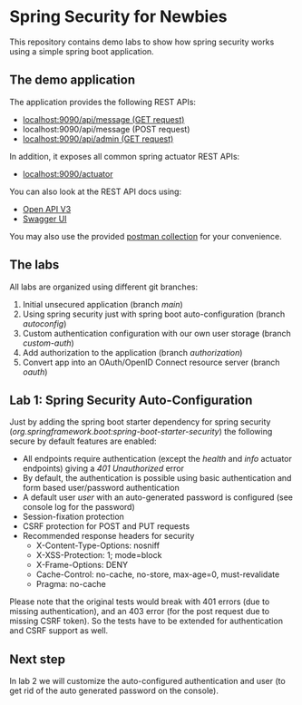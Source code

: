 # Spring Security for Newbies

This repository contains demo labs to show how spring security works using a simple spring boot application.

## The demo application

The application provides the following REST APIs:

* [localhost:9090/api/message (GET request)](http://localhost:9090/api/message)
* localhost:9090/api/message (POST request)
* [localhost:9090/api/admin (GET request)](http://localhost:9090/api/admin)

In addition, it exposes all common spring actuator REST APIs:

* [localhost:9090/actuator](http://localhost:9090/actuator)

You can also look at the REST API docs using:

* [Open API V3](http://localhost:9090/v3/api-docs)
* [Swagger UI](http://localhost:9090/swagger-ui.html)

You may also use the provided [postman collection](Spring%20Security%20For%20Newbies.postman_collection.json) for your convenience.

## The labs

All labs are organized using different git branches:

1. Initial unsecured application (branch _main_)
2. Using spring security just with spring boot auto-configuration (branch _autoconfig_)
3. Custom authentication configuration with our own user storage (branch _custom-auth_) 
4. Add authorization to the application (branch _authorization_)
5. Convert app into an OAuth/OpenID Connect resource server (branch _oauth_)

## Lab 1: Spring Security Auto-Configuration

Just by adding the spring boot starter dependency for spring security (_org.springframework.boot:spring-boot-starter-security_)
the following secure by default features are enabled:

* All endpoints require authentication (except the _health_ and _info_ actuator endpoints) giving a _401 Unauthorized_ error
* By default, the authentication is possible using basic authentication and form based user/password authentication
* A default user _user_ with an auto-generated password is configured (see console log for the password)
* Session-fixation protection
* CSRF protection for POST and PUT requests
* Recommended response headers for security
    * X-Content-Type-Options: nosniff
    * X-XSS-Protection: 1; mode=block
    * X-Frame-Options: DENY
    * Cache-Control: no-cache, no-store, max-age=0, must-revalidate
    * Pragma: no-cache

Please note that the original tests would break with 401 errors (due to missing authentication), and an 403 error (for the post request due to missing CSRF token). So the tests have to be extended for authentication and CSRF support as well. 

## Next step

In lab 2 we will customize the auto-configured authentication and user (to get rid of the auto generated password on the console).